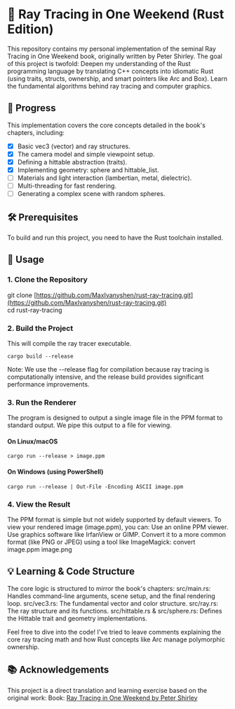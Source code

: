# 🦀 Ray Tracing in One Weekend (Rust Edition)

This repository contains my personal implementation of the seminal Ray Tracing in One Weekend book, originally written by Peter Shirley.
The goal of this project is twofold:
Deepen my understanding of the Rust programming language by translating C++ concepts into idiomatic Rust (using traits, structs, ownership, and smart pointers like Arc and Box).
Learn the fundamental algorithms behind ray tracing and computer graphics.
## 🌟 Progress
This implementation covers the core concepts detailed in the book's chapters, including:
- [x] Basic vec3 (vector) and ray structures.
- [x] The camera model and simple viewpoint setup.
- [x] Defining a hittable abstraction (traits).
- [x] Implementing geometry: sphere and hittable_list.
- [ ] Materials and light interaction (lambertian, metal, dielectric).
- [ ] Multi-threading for fast rendering.
- [ ] Generating a complex scene with random spheres.

## 🛠️ Prerequisites
To build and run this project, you need to have the Rust toolchain installed.

## 🚀 Usage
### 1. Clone the Repository
git clone [https://github.com/MaxIvanyshen/rust-ray-tracing.git](https://github.com/MaxIvanyshen/rust-ray-tracing.git) \
cd rust-ray-tracing

### 2. Build the Project
This will compile the ray tracer executable.

```
cargo build --release
```

Note: We use the --release flag for compilation because ray tracing is computationally intensive, and the release build provides significant performance improvements.
### 3. Run the Renderer
The program is designed to output a single image file in the PPM format to standard output. We pipe this output to a file for viewing.

#### On Linux/macOS
```
cargo run --release > image.ppm
```

#### On Windows (using PowerShell)
```
cargo run --release | Out-File -Encoding ASCII image.ppm
```

### 4. View the Result
The PPM format is simple but not widely supported by default viewers. To view your rendered image (image.ppm), you can:
Use an online PPM viewer.
Use graphics software like IrfanView or GIMP.
Convert it to a more common format (like PNG or JPEG) using a tool like ImageMagick:
convert image.ppm image.png


## 💡 Learning & Code Structure
The core logic is structured to mirror the book's chapters:
src/main.rs: Handles command-line arguments, scene setup, and the final rendering loop.
src/vec3.rs: The fundamental vector and color structure.
src/ray.rs: The ray structure and its functions.
src/hittable.rs & src/sphere.rs: Defines the Hittable trait and geometry implementations.

Feel free to dive into the code! I've tried to leave comments explaining the core ray tracing math and how Rust concepts like Arc<dyn Hittable> manage polymorphic ownership.

## 📚 Acknowledgements
This project is a direct translation and learning exercise based on the original work:
Book: [Ray Tracing in One Weekend by Peter Shirley](https://raytracing.github.io/books/RayTracingInOneWeekend.html)

